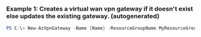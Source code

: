 
### Example 1: Creates a virtual wan vpn gateway if it doesn't exist else updates the existing gateway. (autogenerated)
```powershell
PS C:\> New-AzVpnGateway -Name {Name} -ResourceGroupName MyResourceGroup -VirtualHub {VirtualHub} -VpnGatewayScaleUnit {VpnGatewayScaleUnit}


